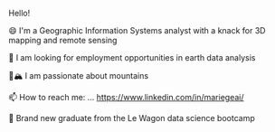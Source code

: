 Hello! 

😄 I'm a Geographic Information Systems analyst with a knack for 3D mapping and remote sensing

🔭 I am looking for employment opportunities in earth data analysis 

🌱🏔️ I am passionate about mountains

📫 How to reach me: ... https://www.linkedin.com/in/mariegeai/

🚀 Brand new graduate from the Le Wagon data science bootcamp







